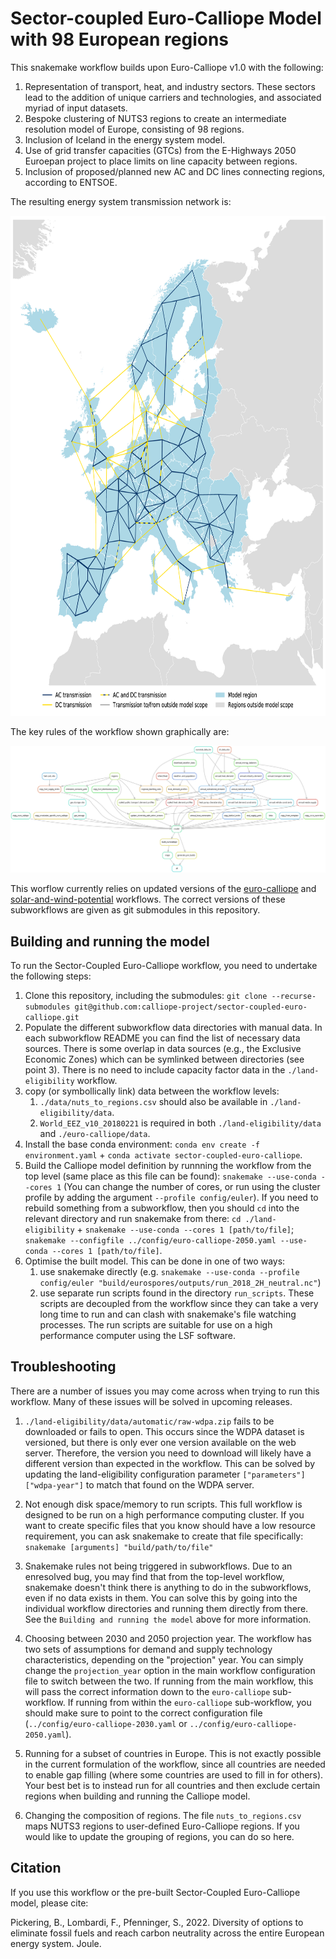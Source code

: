 # Sector-coupled Euro-Calliope Model with 98 European regions

This snakemake workflow builds upon Euro-Calliope v1.0 with the following:

1. Representation of transport, heat, and industry sectors. These sectors lead to the addition of unique carriers and technologies, and associated myriad of input datasets.
2. Bespoke clustering of NUTS3 regions to create an intermediate resolution model of Europe, consisting of 98 regions.
3. Inclusion of Iceland in the energy system model.
4. Use of grid transfer capacities (GTCs) from the E-Highways 2050 Euroepan project to place limits on line capacity between regions.
5. Inclusion of proposed/planned new AC and DC lines connecting regions, according to ENTSOE.

The resulting energy system transmission network is:

<img src="map.png" alt="98-region European energy system model, including all possible AC and DC lines connecting regions" width="800" height="800">

The key rules of the workflow shown graphically are:

<img src="rulegraph.png" alt="Rulegraph of workflow to build a sector-coupled, 98-region European Calliope energy system model" width="800">

This worflow currently relies on updated versions of the [euro-calliope](https://github.com/brynpickering/euro-calliope/tree/sector-coupled) and [solar-and-wind-potential](https://github.com/brynpickering/possibility-for-electricity-autarky/tree/custom-regions) workflows. The correct versions of these subworkflows are given as git submodules in this repository.

## Building and running the model
To run the Sector-Coupled Euro-Calliope workflow, you need to undertake the following steps:

1. Clone this repository, including the submodules: `git clone --recurse-submodules git@github.com:calliope-project/sector-coupled-euro-calliope.git`
2. Populate the different subworkflow data directories with manual data.
In each subworkflow README you can find the list of necessary data sources.
There is some overlap in data sources (e.g., the Exclusive Economic Zones) which can be symlinked between directories (see point 3).
There is no need to include capacity factor data in the `./land-eligibility` workflow.
3. copy (or symbollically link) data between the workflow levels:
    1. `./data/nuts_to_regions.csv` should also be available in `./land-eligibility/data`.
    2. `World_EEZ_v10_20180221` is required in both `./land-eligibility/data` and `./euro-calliope/data`.
4. Install the base conda environment: `conda env create -f environment.yaml` + `conda activate sector-coupled-euro-calliope`.
5. Build the Calliope model definition by runnning the workflow from the top level (same place as this file can be found): `snakemake --use-conda --cores 1` (You can change the number of cores, or run using the cluster profile by adding the argument `--profile config/euler`).
If you need to rebuild something from a subworkflow, then you should `cd` into the relevant directory and run snakemake from there: `cd ./land-eligibility` + `snakemake --use-conda --cores 1 [path/to/file]`; `snakemake --configfile ../config/euro-calliope-2050.yaml --use-conda --cores 1 [path/to/file]`.
6. Optimise the built model. This can be done in one of two ways:
    1. use snakemake directly (e.g. `snakemake --use-conda --profile config/euler "build/eurospores/outputs/run_2018_2H_neutral.nc"`)
    2. use separate run scripts found in the directory `run_scripts`. These scripts are decoupled from the workflow since they can take a very long time to run and can clash with snakemake's file watching processes. The run scripts are suitable for use on a high performance computer using the LSF software.


## Troubleshooting

There are a number of issues you may come across when trying to run this workflow.
Many of these issues will be solved in upcoming releases.

1. `./land-eligibility/data/automatic/raw-wdpa.zip` fails to be downloaded or fails to open.
This occurs since the WDPA dataset is versioned, but there is only ever one version available on the web server.
Therefore, the version you need to download will likely have a different version than expected in the workflow.
This can be solved by updating the land-eligibility configuration parameter `["parameters"]["wdpa-year"]` to match that found on the WDPA server.

2. Not enough disk space/memory to run scripts.
This full workflow is designed to be run on a high performance computing cluster.
If you want to create specific files that you know should have a low resource requirement, you can ask snakemake to create that file specifically: `snakemake [arguments] "build/path/to/file"`

3. Snakemake rules not being triggered in subworkflows.
Due to an enresolved bug, you may find that from the top-level workflow, snakemake doesn't think there is anything to do in the subworkflows, even if no data exists in them.
You can solve this by going into the individual workflow directories and running them directly from there.
See the `Building and running the model` above for more information.

4. Choosing between 2030 and 2050 projection year.
The workflow has two sets of assumptions for demand and supply technology characteristics, depending on the "projection" year.
You can simply change the `projection_year` option in the main workflow configuration file to switch between the two.
If running from the main workflow, this will pass the correct information down to the `euro-calliope` sub-workflow.
If running from within the `euro-calliope` sub-workflow, you should make sure to point to the correct configuration file (`../config/euro-calliope-2030.yaml` or `../config/euro-calliope-2050.yaml`).

5. Running for a subset of countries in Europe.
This is not exactly possible in the current formulation of the workflow, since all countries are needed to enable gap filling (where some countries are used to fill in for others).
Your best bet is to instead run for all countries and then exclude certain regions when building and running the Calliope model.

6. Changing the composition of regions.
The file `nuts_to_regions.csv` maps NUTS3 regions to user-defined Euro-Calliope regions.
If you would like to update the grouping of regions, you can do so here.


## Citation

If you use this workflow or the pre-built Sector-Coupled Euro-Calliope model, please cite:

Pickering, B., Lombardi, F., Pfenninger, S., 2022. Diversity of options to eliminate fossil fuels and reach carbon neutrality across the entire European energy system. Joule.
